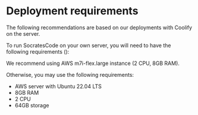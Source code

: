 # Deployment requirements
The following recommendations are based on our deployments with Coolify on the server.

To run SocratesCode on your own server, you will need to have the following
requirements ():

We recommend using AWS m7i-flex.large instance (2 CPU, 8GB RAM).

Otherwise, you may use the following requirements:

- AWS server with Ubuntu 22.04 LTS
- 8GB RAM
- 2 CPU
- 64GB storage
